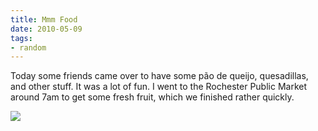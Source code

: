 ```yaml
---
title: Mmm Food
date: 2010-05-09
tags:
- random
---
```

Today some friends came over to have some pão de queijo, quesadillas, and other stuff. It was a lot of fun. I went to the Rochester Public Market around 7am to get some fresh fruit, which we finished rather quickly.

![](/images/blgr/IMG_0667.JPG)

